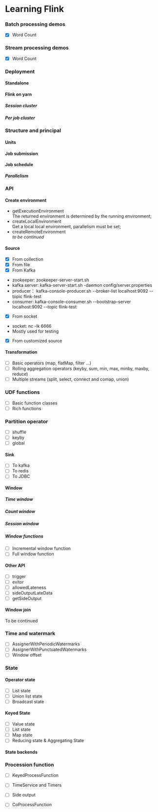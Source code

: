 # Learning Flink
### Batch processing demos
- [x] Word Count
### Stream processing demos
- [x] Word Count
### Deployment
#### Standalone
#### Flink on yarn
##### Session cluster
##### Per job cluster
### Structure and principal
#### Units
#### Job submission
#### Job schedule 
##### Parallelism

### API
#### Create environment
- getExecutionEnvironment <br>
The returned environment is determined by the running environment;
- createLocalEnvironment <br/>
Get a local local environment, parallelism must be set;
- createRemoteEnvironment <br/>
 *to be continued*
#### Source
- [X] From collection
- [X] From file
- [X] From Kafka
- zookeeper: zookeeper-server-start.sh
- kafka server: kafka-server-start.sh -daemon config/server.properties
- producer： kafka-console-producer.sh --broker-list localhost:9092 --topic flink-test
- consumer: kafka-console-consumer.sh --bootstrap-server localhost:9092 --topic flink-test
- [X] From socket
- socket: nc -lk 6666
- Mostly used for testing
- [X] From customized source
#### Transformation
- [ ] Basic operators (map, flatMap, filter ...)
- [ ] Rolling aggregation operators (keyby, sum, min, max, minby, maxby, reduce)
- [ ] Multiple streams (split, select, connect and comap, union)
### UDF functions
- [ ] Basic function classes
- [ ] Rich functions
### Partition operator
- [ ] shuffle
- [ ] keyby
- [ ] global
#### Sink
- [ ] To kafka
- [ ] To redis
- [ ] To JDBC
#### Window
##### Time window
##### Count window
##### Session window
##### Window functions
- [ ] Incremental window function
- [ ] Full window function
#### Other API
- [ ] trigger
- [ ] evitor 
- [ ] allowedLateness
- [ ] sideOutputLateData
- [ ] getSideOutput
#### Window join
To be continued
### Time and watermark
- [ ] AssignerWithPeriodicWatermarks
- [ ] AssignerWithPunctuatedWatermarks
- [ ] Window offset
### State
#### Operator state
- [ ] List state
- [ ] Union list state
- [ ] Broadcast state
#### Keyed State
- [ ] Value state
- [ ] List state
- [ ] Map state
- [ ] Reducing state & Aggregating State
#### State backends

### Procession function
- [ ] KeyedProcessFunction
- [ ] TimeService and Timers
- [ ] Side output
- [ ] CoProcessFunction

